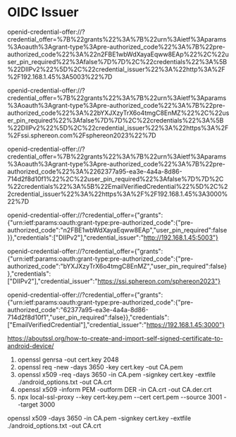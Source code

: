 # OIDC Issuer


openid-credential-offer://?credential_offer=%7B%22grants%22%3A%7B%22urn%3Aietf%3Aparams%3Aoauth%3Agrant-type%3Apre-authorized_code%22%3A%7B%22pre-authorized_code%22%3A%22n2FBE1wbWdXayaEqww8EAp%22%2C%22user_pin_required%22%3Afalse%7D%7D%2C%22credentials%22%3A%5B%22DIIPv2%22%5D%2C%22credential_issuer%22%3A%22http%3A%2F%2F192.168.1.45%3A5003%22%7D

openid-credential-offer://?credential_offer=%7B%22grants%22%3A%7B%22urn%3Aietf%3Aparams%3Aoauth%3Agrant-type%3Apre-authorized_code%22%3A%7B%22pre-authorized_code%22%3A%22bYXJXzyTrX6o4tmgC8EnMZ%22%2C%22user_pin_required%22%3Afalse%7D%7D%2C%22credentials%22%3A%5B%22DIIPv2%22%5D%2C%22credential_issuer%22%3A%22https%3A%2F%2Fssi.sphereon.com%2Fsphereon2023%22%7D

openid-credential-offer://?credential_offer=%7B%22grants%22%3A%7B%22urn%3Aietf%3Aparams%3Aoauth%3Agrant-type%3Apre-authorized_code%22%3A%7B%22pre-authorized_code%22%3A%2262377a95-ea3e-4a4a-8d86-714d2f8d10f1%22%2C%22user_pin_required%22%3Afalse%7D%7D%2C%22credentials%22%3A%5B%22EmailVerifiedCredential%22%5D%2C%22credential_issuer%22%3A%22https%3A%2F%2F192.168.1.45%3A3000%22%7D


openid-credential-offer://?credential_offer={"grants":{"urn:ietf:params:oauth:grant-type:pre-authorized_code":{"pre-authorized_code":"n2FBE1wbWdXayaEqww8EAp","user_pin_required":false}},"credentials":["DIIPv2"],"credential_issuer":"http://192.168.1.45:5003"}

openid-credential-offer://?credential_offer={"grants":{"urn:ietf:params:oauth:grant-type:pre-authorized_code":{"pre-authorized_code":"bYXJXzyTrX6o4tmgC8EnMZ","user_pin_required":false}},"credentials":["DIIPv2"],"credential_issuer":"https://ssi.sphereon.com/sphereon2023"}

openid-credential-offer://?credential_offer={"grants":{"urn:ietf:params:oauth:grant-type:pre-authorized_code":{"pre-authorized_code":"62377a95-ea3e-4a4a-8d86-714d2f8d10f1","user_pin_required":false}},"credentials":["EmailVerifiedCredential"],"credential_issuer":"https://192.168.1.45:3000"}

https://aboutssl.org/how-to-create-and-import-self-signed-certificate-to-android-device/

1. openssl genrsa -out cert.key 2048
2. openssl req -new -days 3650 -key cert.key -out CA.pem
3. openssl x509 -req -days 3650 -in CA.pem -signkey cert.key -extfile ./android_options.txt -out CA.crt
4. openssl x509 -inform PEM -outform DER -in CA.crt -out CA.der.crt
5. npx local-ssl-proxy --key cert-key.pem --cert cert.pem --source 3001 --target 3000


openssl x509 -days 3650 -in CA.pem -signkey cert.key -extfile ./android_options.txt -out CA.crt